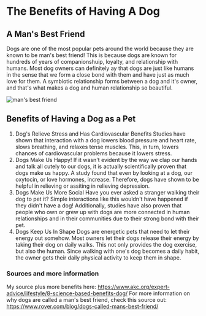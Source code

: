 # The Benefits of Having A Dog
## A Man's Best Friend
Dogs are one of the most popular pets around the world because they are known to be man's best friend! This is because dogs are known for hundreds of years of companionshuip, loyalty, and relationship with humans. Most dog owners can definitely ay that dogs are just like humans in the sense that we form a close bond with them and have just as much love for them. A symbiotic relationship forms between a dog and it's owner, and that's what makes a dog and human relationship so beautiful. 

![man's best friend](https://www.mypet.com/img/basic-pet-care/dog-mans-best-friend.jpg)
## Benefits of Having a Dog as a Pet
1. Dog's Relieve Stress and Has Cardiovascular Benefits
Studies have shown that interaction with a dog lowers blood pressure and heart rate, slows breathing, and relaxes tense muscles. This, in turn, lowers chances of cardiovascular problems because it lowers stress. 
2. Dogs Make Us Happy! 
If it wasn't evident by the way we clap our hands and talk all cutely to our dogs, it is actually scientifically proven that dogs make us happy. A study found that even by looking at a dog, our oxytocin, or love hormones, increase. Therefore, dogs have shown to be helpful in relieving or assiting in relieving depression.  
3. Dogs Make Us More Social
Have you ever asked a stranger walking their dog to pet it? Simple interactions like this wouldn't have happened if they didn't have a dog! Additionally, studies have also proven that people who own or grew up with dogs are more connected in human relationships and in their communities due to their strong bond with their pet. 
4. Dogs Keep Us In Shape
Dogs are energetic pets that need to let their energy out somehow. Most owners let their dogs  release their energy by taking their dog on daily walks. This not only provides the dog exercise, but also the human. Since walking with one's dog becomes a daily habit, the owner gets their daily physical activity to keep them in shape. 
### Sources and more information
My source plus more benefits here: 
https://www.akc.org/expert-advice/lifestyle/8-science-based-benefits-dog/
For more information on why dogs are called a man's best friend, check this source out:
https://www.rover.com/blog/dogs-called-mans-best-friend/
 
